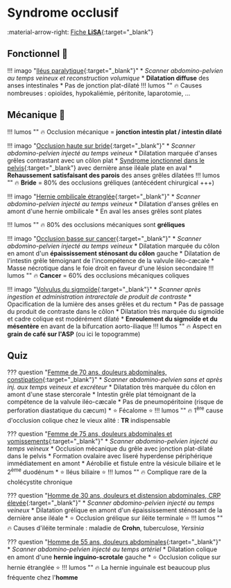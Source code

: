 # Syndrome occlusif

:material-arrow-right: [Fiche **LiSA**](https://livret.uness.fr/lisa/Syndrome_occlusif_de_l%E2%80%99enfant_et_de_l%E2%80%99adulte){:target="_blank"}  


## Fonctionnel :snake:

!!! imago "[Iléus paralytique](https://radiopaedia.org/cases/33988/studies/35206){:target="_blank"}"
    * _Scanner abdomino-pelvien au temps veineux et reconstruction volumique_
    * **Dilatation diffuse** des anses intestinales 
    * Pas de jonction plat-dilaté
    !!! lumos ""
        :fire: Causes nombreuses : opioïdes, hypokaliémie, péritonite, laparotomie, ...


## Mécanique :balloon:

!!! lumos ""
    :fire: Occlusion mécanique = **jonction intestin plat / intestin dilaté**

!!! imago "[Occlusion haute sur bride](https://radiopaedia.org/cases/48397/studies/53305){:target="_blank"}"
    * _Scanner abdomino-pelvien injecté au temps veineux_
    * Dilatation marquée d'anses grêles contrastant avec un côlon plat
    * [Syndrome jonctionnel dans le pelvis](https://radiopaedia.org/cases/48397/studies/53391?lang=gb){:target="_blank"} avec dernière anse iléale plate en aval
    * **Rehaussement satisfaisant des parois** des anses grêles dilatées
    !!! lumos ""
        :fire: **Bride** = 80% des occlusions gréliques (antécédent chirurgical +++)

!!! imago "[Hernie ombilicale étranglée](https://radiopaedia.org/cases/90649/studies/108059){:target="_blank"}"
    * _Scanner abdomino-pelvien injecté au temps veineux_
    * Dilatation d'anses grêles en amont d'une hernie ombilicale
    * En aval les anses grêles sont plates

!!! lumos ""
    :fire: 80% des occlusions mécaniques sont **gréliques**

!!! imago "[Occlusion basse sur cancer](https://radiopaedia.org/cases/88301/studies/104929){:target="_blank"}"
    * _Scanner abdomino-pelvien injecté au temps veineux_
    * Dilatation marquée du côlon en amont d'un **épaississement sténosant du côlon** gauche
    * Dilatation de l'intestin grêle témoignant de l'incompétence de la valvule iléo-cæcale
    * Masse nécrotique dans le foie droit en faveur d'une lésion secondaire
    !!! lumos ""
        :fire: **Cancer** = 60% des occlusions mécaniques coliques

!!! imago "[Volvulus du sigmoïde](https://radiopaedia.org/cases/181461/studies/144953){:target="_blank"}"
    * _Scanner après ingestion et administration intrarectale de produit de contraste_
    * Opacification de la lumière des anses grêles et du rectum
    * Pas de passage du produit de contraste dans le côlon
    * Dilatation très marquée du sigmoïde et cadre colique est modérément dilaté
    * **Enroulement du sigmoïde et du mésentère** en avant de la bifurcation aorto-iliaque
    !!! lumos ""
        :fire: Aspect en **grain de café sur l'ASP** (ou ici le topogramme)


## Quiz

??? question "[Femme de 70 ans, douleurs abdominales, constipation](https://radiopaedia.org/cases/167017/studies/135758){:target="_blank"}"
    * _Scanner abdomino-pelvien sans et après inj. aux temps veineux et excréteur_
    * Dilatation très marquée du côlon en amont d'une stase stercorale
    * Intestin grêle plat témoignant de la compétence de la valvule iléo-cæcale
    * Pas de pneumopéritoine (risque de perforation diastatique du cæcum)
    * :star: Fécalome :star:
    !!! lumos ""
        :fire: 1<sup>ère</sup> cause d'occlusion colique chez le vieux alité : **TR** indispensable

??? question "[Femme de 75 ans, douleurs abdominales et vomissements](https://radiopaedia.org/cases/c9013cea9e488dcfa503c4d82632bb9b/studies/148307?lang=gb){:target="_blank"}"
    * _Scanner abdomino-pelvien injecté au temps veineux_
    * Occlusion mécanique du grêle avec jonction plat-dilaté dans le pelvis
    * Formation ovalaire avec liseré hyperdense périphérique immédiatement en amont
    * Aérobilie et fistule entre la vésicule biliaire et le 2<sup>ème</sup> duodénum
    * :star: Iléus biliaire :star:
    !!! lumos ""
        :fire: Complique rare de la cholécystite chronique

??? question "[Homme de 30 ans, douleurs et distension abdominales, CRP élevée](https://radiopaedia.org/cases/79128/studies/92090){:target="_blank"}"
    * _Scanner abdomino-pelvien injecté au temps veineux_
    * Dilatation grélique en amont d'un épaississement sténosant de la dernière anse iléale
    * :star: Occlusion grélique sur iléite terminale :star:
    !!! lumos ""
        :fire: Causes d'iléite terminale : maladie de **Crohn**, tuberculose, *Yersinia*

??? question "[Homme de 55 ans, douleurs abdominales](https://radiopaedia.org/cases/98026/studies/118470){:target="_blank"}"
    * _Scanner abdomino-pelvien injecté au temps artériel_
    * Dilatation colique en amont d'une **hernie inguino-scrotale** gauche
    * :star: Occlusion colique sur hernie étranglée :star:
    !!! lumos ""
        :fire: La hernie inguinale est beaucoup plus fréquente chez l'**homme**